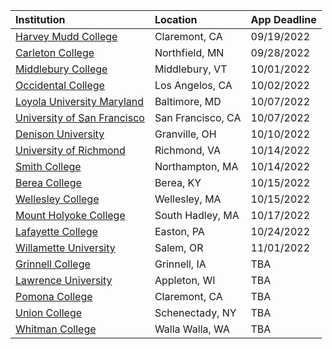 | **Institution** | **Location** | **App Deadline** |
| :----       | :---       | :--- |
| [Harvey Mudd College](#hmc-climate) | Claremont, CA | 09/19/2022 |
| [Carleton College](#carleton) | Northfield, MN | 09/28/2022 |
| [Middlebury College](#midd) | Middlebury, VT | 10/01/2022 |
| [Occidental College](#oxy) | Los Angelos, CA | 10/02/2022 |
| [Loyola University Maryland](#lum) | Baltimore, MD | 10/07/2022 |
| [University of San Francisco](#usfca) | San Francisco, CA | 10/07/2022 |
| [Denison University](#denison) | Granville, OH | 10/10/2022 |
| [University of Richmond](#richmond) | Richmond, VA | 10/14/2022 |
| [Smith College](#smith) | Northampton, MA | 10/14/2022 |
| [Berea College](#berea) | Berea, KY | 10/15/2022 |
| [Wellesley College](#wellesley) | Wellesley, MA | 10/15/2022 |
| [Mount Holyoke College](#holyoke) | South Hadley, MA | 10/17/2022 |
| [Lafayette College](#lafayette) | Easton, PA | 10/24/2022 |
| [Willamette University](#willamette) | Salem, OR  | 11/01/2022 |
| [Grinnell College](#grinnell) | Grinnell, IA | TBA |
| [Lawrence University](#lawrence) | Appleton, WI | TBA |
| [Pomona College](#pomona) | Claremont, CA | TBA |
| [Union College](#union) | Schenectady, NY | TBA | 
| [Whitman College](#whitman) | Walla Walla, WA  | TBA |
